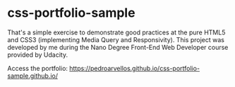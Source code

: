 # css-portfolio-sample

That's a simple exercise to demonstrate good practices at the pure HTML5 and CSS3 (implementing Media Query and Responsivity). This project was developed by me during the Nano Degree Front-End Web Developer course provided by Udacity.

Access the portfolio: https://pedroarvellos.github.io/css-portfolio-sample.github.io/
